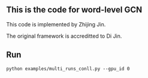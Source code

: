 ## This is the code for word-level GCN

This code is implemented by Zhijing Jin.

The original framework is accreditted to Di Jin.


## Run
```
python examples/multi_runs_conll.py --gpu_id 0
```
